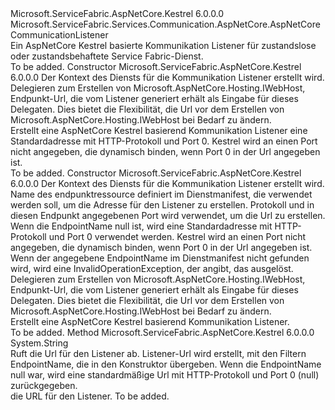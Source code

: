 <Type Name="KestrelCommunicationListener" FullName="Microsoft.ServiceFabric.Services.Communication.AspNetCore.KestrelCommunicationListener">
  <TypeSignature Language="C#" Value="public class KestrelCommunicationListener : Microsoft.ServiceFabric.Services.Communication.AspNetCore.AspNetCoreCommunicationListener" />
  <TypeSignature Language="ILAsm" Value=".class public auto ansi beforefieldinit KestrelCommunicationListener extends Microsoft.ServiceFabric.Services.Communication.AspNetCore.AspNetCoreCommunicationListener" />
  <TypeSignature Language="DocId" Value="T:Microsoft.ServiceFabric.Services.Communication.AspNetCore.KestrelCommunicationListener" />
  <TypeSignature Language="VB.NET" Value="Public Class KestrelCommunicationListener&#xA;Inherits AspNetCoreCommunicationListener" />
  <TypeSignature Language="F#" Value="type KestrelCommunicationListener = class&#xA;    inherit AspNetCoreCommunicationListener" />
  <AssemblyInfo>
    <AssemblyName>Microsoft.ServiceFabric.AspNetCore.Kestrel</AssemblyName>
    <AssemblyVersion>6.0.0.0</AssemblyVersion>
  </AssemblyInfo>
  <Base>
    <BaseTypeName>Microsoft.ServiceFabric.Services.Communication.AspNetCore.AspNetCoreCommunicationListener</BaseTypeName>
  </Base>
  <Interfaces />
  <Docs>
    <summary>
            Ein AspNetCore Kestrel basierte Kommunikation Listener für zustandslose oder zustandsbehaftete Service Fabric-Dienst.
            </summary>
    <remarks>To be added.</remarks>
  </Docs>
  <Members>
    <Member MemberName=".ctor">
      <MemberSignature Language="C#" Value="public KestrelCommunicationListener (System.Fabric.ServiceContext serviceContext, Func&lt;string,Microsoft.ServiceFabric.Services.Communication.AspNetCore.AspNetCoreCommunicationListener,Microsoft.AspNetCore.Hosting.IWebHost&gt; build);" />
      <MemberSignature Language="ILAsm" Value=".method public hidebysig specialname rtspecialname instance void .ctor(class System.Fabric.ServiceContext serviceContext, class System.Func`3&lt;string, class Microsoft.ServiceFabric.Services.Communication.AspNetCore.AspNetCoreCommunicationListener, class Microsoft.AspNetCore.Hosting.IWebHost&gt; build) cil managed" />
      <MemberSignature Language="DocId" Value="M:Microsoft.ServiceFabric.Services.Communication.AspNetCore.KestrelCommunicationListener.#ctor(System.Fabric.ServiceContext,System.Func{System.String,Microsoft.ServiceFabric.Services.Communication.AspNetCore.AspNetCoreCommunicationListener,Microsoft.AspNetCore.Hosting.IWebHost})" />
      <MemberSignature Language="F#" Value="new Microsoft.ServiceFabric.Services.Communication.AspNetCore.KestrelCommunicationListener : System.Fabric.ServiceContext * Func&lt;string, Microsoft.ServiceFabric.Services.Communication.AspNetCore.AspNetCoreCommunicationListener, Microsoft.AspNetCore.Hosting.IWebHost&gt; -&gt; Microsoft.ServiceFabric.Services.Communication.AspNetCore.KestrelCommunicationListener" Usage="new Microsoft.ServiceFabric.Services.Communication.AspNetCore.KestrelCommunicationListener (serviceContext, build)" />
      <MemberType>Constructor</MemberType>
      <AssemblyInfo>
        <AssemblyName>Microsoft.ServiceFabric.AspNetCore.Kestrel</AssemblyName>
        <AssemblyVersion>6.0.0.0</AssemblyVersion>
      </AssemblyInfo>
      <Parameters>
        <Parameter Name="serviceContext" Type="System.Fabric.ServiceContext" />
        <Parameter Name="build" Type="System.Func&lt;System.String,Microsoft.ServiceFabric.Services.Communication.AspNetCore.AspNetCoreCommunicationListener,Microsoft.AspNetCore.Hosting.IWebHost&gt;" />
      </Parameters>
      <Docs>
        <param name="serviceContext">Der Kontext des Diensts für die Kommunikation Listener erstellt wird.</param>
        <param name="build">Delegieren zum Erstellen von Microsoft.AspNetCore.Hosting.IWebHost, Endpunkt-Url, die vom Listener generiert erhält als Eingabe für dieses Delegaten.
            Dies bietet die Flexibilität, die Url vor dem Erstellen von Microsoft.AspNetCore.Hosting.IWebHost bei Bedarf zu ändern.</param>
        <summary>
            Erstellt eine AspNetCore Kestrel basierend Kommunikation Listener eine Standardadresse mit HTTP-Protokoll und Port 0.
            Kestrel wird an einen Port nicht angegeben, die dynamisch binden, wenn Port 0 in der Url angegeben ist.
            </summary>
        <remarks>To be added.</remarks>
      </Docs>
    </Member>
    <Member MemberName=".ctor">
      <MemberSignature Language="C#" Value="public KestrelCommunicationListener (System.Fabric.ServiceContext serviceContext, string endpointName, Func&lt;string,Microsoft.ServiceFabric.Services.Communication.AspNetCore.AspNetCoreCommunicationListener,Microsoft.AspNetCore.Hosting.IWebHost&gt; build);" />
      <MemberSignature Language="ILAsm" Value=".method public hidebysig specialname rtspecialname instance void .ctor(class System.Fabric.ServiceContext serviceContext, string endpointName, class System.Func`3&lt;string, class Microsoft.ServiceFabric.Services.Communication.AspNetCore.AspNetCoreCommunicationListener, class Microsoft.AspNetCore.Hosting.IWebHost&gt; build) cil managed" />
      <MemberSignature Language="DocId" Value="M:Microsoft.ServiceFabric.Services.Communication.AspNetCore.KestrelCommunicationListener.#ctor(System.Fabric.ServiceContext,System.String,System.Func{System.String,Microsoft.ServiceFabric.Services.Communication.AspNetCore.AspNetCoreCommunicationListener,Microsoft.AspNetCore.Hosting.IWebHost})" />
      <MemberSignature Language="F#" Value="new Microsoft.ServiceFabric.Services.Communication.AspNetCore.KestrelCommunicationListener : System.Fabric.ServiceContext * string * Func&lt;string, Microsoft.ServiceFabric.Services.Communication.AspNetCore.AspNetCoreCommunicationListener, Microsoft.AspNetCore.Hosting.IWebHost&gt; -&gt; Microsoft.ServiceFabric.Services.Communication.AspNetCore.KestrelCommunicationListener" Usage="new Microsoft.ServiceFabric.Services.Communication.AspNetCore.KestrelCommunicationListener (serviceContext, endpointName, build)" />
      <MemberType>Constructor</MemberType>
      <AssemblyInfo>
        <AssemblyName>Microsoft.ServiceFabric.AspNetCore.Kestrel</AssemblyName>
        <AssemblyVersion>6.0.0.0</AssemblyVersion>
      </AssemblyInfo>
      <Parameters>
        <Parameter Name="serviceContext" Type="System.Fabric.ServiceContext" />
        <Parameter Name="endpointName" Type="System.String" />
        <Parameter Name="build" Type="System.Func&lt;System.String,Microsoft.ServiceFabric.Services.Communication.AspNetCore.AspNetCoreCommunicationListener,Microsoft.AspNetCore.Hosting.IWebHost&gt;" />
      </Parameters>
      <Docs>
        <param name="serviceContext">Der Kontext des Diensts für die Kommunikation Listener erstellt wird.</param>
        <param name="endpointName">Name des endpunktressource definiert im Dienstmanifest, die verwendet werden soll, um die Adresse für den Listener zu erstellen.
            Protokoll und in diesen Endpunkt angegebenen Port wird verwendet, um die Url zu erstellen.
            Wenn die EndpointName null ist, wird eine Standardadresse mit HTTP-Protokoll und Port 0 verwendet werden.
            Kestrel wird an einen Port nicht angegeben, die dynamisch binden, wenn Port 0 in der Url angegeben ist.
            Wenn der angegebene EndpointName im Dienstmanifest nicht gefunden wird, wird eine InvalidOperationException, der angibt, das ausgelöst.</param>
        <param name="build">Delegieren zum Erstellen von Microsoft.AspNetCore.Hosting.IWebHost, Endpunkt-Url, die vom Listener generiert erhält als Eingabe für dieses Delegaten.
            Dies bietet die Flexibilität, die Url vor dem Erstellen von Microsoft.AspNetCore.Hosting.IWebHost bei Bedarf zu ändern.</param>
        <summary>
            Erstellt eine AspNetCore Kestrel basierend Kommunikation Listener.
            </summary>
        <remarks>To be added.</remarks>
      </Docs>
    </Member>
    <Member MemberName="GetListenerUrl">
      <MemberSignature Language="C#" Value="protected override string GetListenerUrl ();" />
      <MemberSignature Language="ILAsm" Value=".method familyhidebysig virtual instance string GetListenerUrl() cil managed" />
      <MemberSignature Language="DocId" Value="M:Microsoft.ServiceFabric.Services.Communication.AspNetCore.KestrelCommunicationListener.GetListenerUrl" />
      <MemberSignature Language="VB.NET" Value="Protected Overrides Function GetListenerUrl () As String" />
      <MemberSignature Language="F#" Value="override this.GetListenerUrl : unit -&gt; string" Usage="kestrelCommunicationListener.GetListenerUrl " />
      <MemberType>Method</MemberType>
      <AssemblyInfo>
        <AssemblyName>Microsoft.ServiceFabric.AspNetCore.Kestrel</AssemblyName>
        <AssemblyVersion>6.0.0.0</AssemblyVersion>
      </AssemblyInfo>
      <ReturnValue>
        <ReturnType>System.String</ReturnType>
      </ReturnValue>
      <Parameters />
      <Docs>
        <summary>
            Ruft die Url für den Listener ab. Listener-Url wird erstellt, mit den Filtern EndpointName, die in den Konstruktor übergeben.
            Wenn die EndpointName null war, wird eine standardmäßige Url mit HTTP-Protokoll und Port 0 (null) zurückgegeben.
            </summary>
        <returns>die URL für den Listener.</returns>
        <remarks>To be added.</remarks>
      </Docs>
    </Member>
  </Members>
</Type>